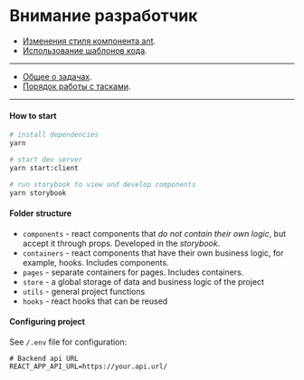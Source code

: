 # Внимание разработчик 

- [Изменения стиля компонента ant](./docs/customStyle.md).
- [Использование шаблонов кода](./docs/generators/usage.md).
****

- [Общее о задачах](./docs/workCommon.md).
- [Порядок работы с тасками](./docs/workWithTask.md).
****

#### How to start

```bash
# install dependencies
yarn

# start dev server
yarn start:client

# run storybook to view and develop components
yarn storybook
```

#### Folder structure
- `components` - react components that *do not contain their own logic*, but accept it through props. Developed in the *storybook*.
- `containers` - react components that have their own business logic, for example, hooks. Includes components.
- `pages` - separate containers for pages. Includes containers.
- `store` - a global storage of data and business logic of the project
- `utils` - general project functions
- `hooks` - react hooks that can be reused

#### Configuring project

See `/.env` file for configuration:

```dotenv
# Backend api URL
REACT_APP_API_URL=https://your.api.url/
```
